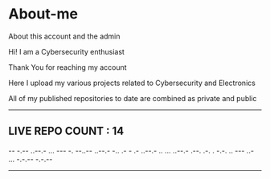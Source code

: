 # About-me
About this account and the admin

Hi! I am a Cybersecurity enthusiast

Thank You for reaching my account

Here I upload my various projects related to Cybersecurity and Electronics

All of my published repositories to date are combined as private and public

---
## LIVE REPO COUNT : 14

-- -.-- ..--.- ... --- -. --..-- ..--.- -.. .- - .- ..--.- .. ... ..--.- .--. .-. . -.-. .. --- ..- ... -.-.-- -.-.--

---
